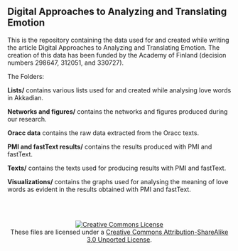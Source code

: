## Digital Approaches to Analyzing and Translating Emotion

This is the repository containing the data used for and created while writing the article Digital Approaches to Analyzing and Translating Emotion. The creation of this data has been funded by the Academy of Finland (decision numbers 298647, 312051, and 330727).

The Folders:

<b>Lists/</b> contains various lists used for and created while analysing love words in Akkadian.

<b>Networks and figures/</b> contains the networks and figures produced during our research.

<b>Oracc data</b> contains the raw data extracted from the Oracc texts.

<b>PMI and fastText results/</b> contains the results produced with PMI and fastText.

<b>Texts/</b> contains the texts used for producing results with PMI and fastText.

<b>Visualizations/</b> contains the graphs used for analysing the meaning of love words as evident in the results obtained with PMI and fastText.

<br><br>

<p align="center">
<a rel="license" href="http://creativecommons.org/licenses/by-sa/3.0/"><img alt="Creative Commons License" style="border-width:0" src="https://i.creativecommons.org/l/by-sa/3.0/88x31.png" /></a><br />These files are licensed under a <a rel="license" href="http://creativecommons.org/licenses/by-sa/3.0/">Creative Commons Attribution-ShareAlike 3.0 Unported License</a>.</p>
